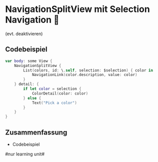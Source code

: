 # NavigationSplitView mit Selection Navigation  🧭

(evt. deaktivieren)

## Codebeispiel

```swift
var body: some View {
    NavigationSplitView {
        List(colors, id: \.self, selection: $selection) { color in
            NavigationLink(color.description, value: color)
        }
    } detail: {
        if let color = selection {
            ColorDetail(color: color)
        } else {
            Text("Pick a color")
        }
    }
}
```

## Zusammenfassung
- Codebeispiel

#nur learning unit#